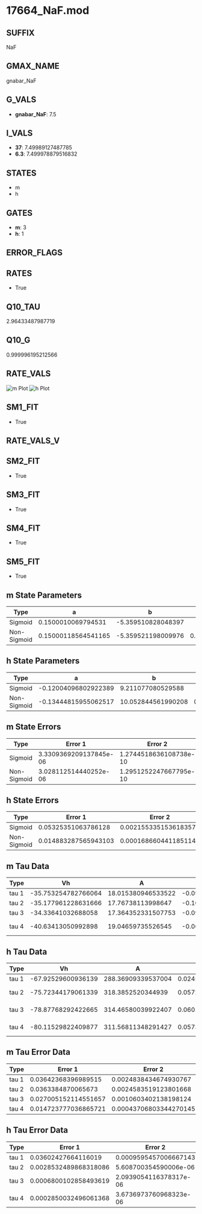 # 17664_NaF.mod

## SUFFIX

NaF

## GMAX_NAME

gnabar_NaF

## G_VALS

- **gnabar_NaF**: 7.5

## I_VALS

- **37**: 7.49989127487785
- **6.3**: 7.499978879516832

## STATES

- m
- h

## GATES

- **m**: 3
- **h**: 1

## ERROR_FLAGS


## RATES

- True

## Q10_TAU

2.96433487987719

## Q10_G

0.999996195212566

## RATE_VALS

![m Plot](/Users/pbozelos/Dropbox/icg-Chai-Panos/supermodels/output_markdown_files/Na/17664_NaF.mod/images/m.png)
![h Plot](/Users/pbozelos/Dropbox/icg-Chai-Panos/supermodels/output_markdown_files/Na/17664_NaF.mod/images/h.png)

## SM1_FIT

- True

## RATE_VALS_V

## SM2_FIT

- True

## SM3_FIT

- True

## SM4_FIT

- True

## SM5_FIT

- True

## m State Parameters

| Type | a | b | c | d |
| --- | --- | --- | --- | --- |
| Sigmoid | 0.1500010069794531 | -5.359510828048397 |
| Non-Sigmoid | 0.15000118564541165 | -5.359521198009976 | 0.9999994825102491 | -4.067884322507293e-07 |

## h State Parameters

| Type | a | b | c | d |
| --- | --- | --- | --- | --- |
| Sigmoid | -0.12004096802922389 | 9.211077080529588 |
| Non-Sigmoid | -0.13444815955062517 | 10.052844561990208 | 0.9099632168971242 | -0.0011273611136137555 |

## m State Errors

| Type | Error 1 | Error 2 | Error 3 |
| --- | --- | --- | --- |
| Sigmoid | 3.3309369209137845e-06 | 1.2744518636108738e-10 | 2.035577235830739e-06 |
| Non-Sigmoid | 3.028112514440252e-06 | 1.2951252247667795e-10 | 1.8505174514796224e-06 |

## h State Errors

| Type | Error 1 | Error 2 | Error 3 |
| --- | --- | --- | --- |
| Sigmoid | 0.05325351063786128 | 0.0021553351536183576 | 0.04778091745549422 |
| Non-Sigmoid | 0.014883287565943103 | 0.0001686604411851148 | 0.01335380759196594 |

## m Tau Data

| Type | Vh | A | b1 | b2 | c1 | c2 | d1 | d2 | e1 | e2 |
| --- | --- | --- | --- | --- | --- | --- | --- | --- | --- | --- |
| tau 1 | -35.753254782766064 | 18.015380946533522 | -0.09973911632593269 | -0.05001896632970643 |
| tau 2 | -35.177961228631666 | 17.76738113998647 | -0.10411818972334332 | 0.00011768810852502416 | -0.04782087473745254 | 2.770930414987399e-05 |
| tau 3 | -34.33641032688058 | 17.364352331507753 | -0.09881586538600895 | -0.0006831147047502074 | 1.966871299749679e-05 | -0.035185518166616934 | 0.0005201688515780943 | 5.824837896676035e-06 |
| tau 4 | -40.63413050992898 | 19.04659735526545 | -0.06872842945857331 | -0.000348186557221601 | -1.8710566736640838e-05 | 3.499027398872763e-07 | -0.0696136494129421 | -0.00022211938721807475 | 7.2237076768601775e-06 | 1.21970170722289e-07 |

## h Tau Data

| Type | Vh | A | b1 | b2 | c1 | c2 | d1 | d2 | e1 | e2 |
| --- | --- | --- | --- | --- | --- | --- | --- | --- | --- | --- |
| tau 1 | -67.92529600936139 | 288.36909339537004 | 0.024529485783090818 | 0.06550666273064161 |
| tau 2 | -75.72344179061339 | 318.3852520344939 | 0.05725658516595232 | 0.0010348032237312412 | 0.05724892425909862 | -1.9653842510182686e-05 |
| tau 3 | -78.87768292422665 | 314.46580039922407 | 0.06017731672134952 | 0.00157983851598527 | 1.4141581850188152e-05 | 0.04770493770836841 | 0.00012815198020446072 | -6.731304676427702e-07 |
| tau 4 | -80.11529822409877 | 311.56811348291427 | 0.05735561051872465 | 0.0015981757129322211 | 1.1712644324151802e-05 | -1.5907218198881065e-07 | 0.04136188070385305 | 0.0003157832636463093 | -3.015495287893283e-06 | 1.030206664599829e-08 |

## m Tau Error Data

| Type | Error 1 | Error 2 | Error 3 |
| --- | --- | --- | --- |
| tau 1 | 0.03642368396989515 | 0.0024838434674930767 | 0.024136897675139744 |
| tau 2 | 0.0363384870065673 | 0.0024583519123801668 | 0.02408044016832147 |
| tau 3 | 0.027005152114551657 | 0.0010603402138198124 | 0.017895515286956116 |
| tau 4 | 0.014723777036865721 | 0.00043706803344270145 | 0.009757011400168459 |

## h Tau Error Data

| Type | Error 1 | Error 2 | Error 3 |
| --- | --- | --- | --- |
| tau 1 | 0.03602427664116019 | 0.0009595457006667143 | 0.026558890688248276 |
| tau 2 | 0.0028532489868318086 | 5.608700354590006e-06 | 0.0021035572400928742 |
| tau 3 | 0.0006800102858493619 | 2.0939054116378317e-06 | 0.0005013374460966282 |
| tau 4 | 0.0002850032496061368 | 3.6736973760968323e-06 | 0.00021011858829210757 |

